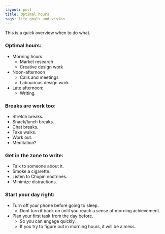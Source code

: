 ```yaml
---
layout: post
title: Optimal hours
tags: life goals and vision
---
```


This is a quick overview when to do what. 

### Optimal hours:
* Morning hours	
	* Market research
	* Creative design work
* Noon-afternoon
	* Calls and meetings
	* Labourious design work
* Late afternoon:
	* Writing. 
	
### Breaks are work too:
* Stretch breaks.
* Snack/lunch breaks.
* Chat breaks.
* Take walks.
* Work out.
* Meditation?

	
### Get in the zone to write:
* Talk to someone about it.
* Smoke a cigarette.
* Listen to Chopin noctrines.
* Minimize distractions.


### Start your day right:
* Turn off your phone before going to sleep.
	* Dont turn it back on until you reach a sense of morning achievement.
* Plan your first task from the day before.
	* So you can engage quickly. 
	* If you try to figure out in morning hours, it will be a mess.
	
	

